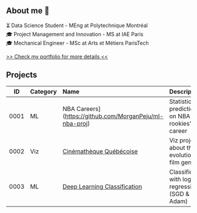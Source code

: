 ## About me 👋

⏳  Data Science Student - MEng at Polytechnique Montréal<br />
🎓 Project Management and Innovation - MS at IAE Paris   <br />
🎓 Mechanical Engineer - MSc at Arts et Métiers ParisTech <br />

[>> Check my portfolio for more details <<](https://morganp.netlify.app/)

## Projects

ID | Category | Name | Description
-----|:------|:-----|:-----
0001 |ML| NBA Careers](https://github.com/MorganPeju/ml-nba-proj)| Statistical predictions on NBA rookies' career
0002 |Viz| [Cinémathèque Québécoise](https://github.com/MorganPeju/polymtl-cinematheque-cq-web)  | Viz project about the evolution of film genres
0003 |ML| [Deep Learning Classification](https://github.com/MorganPeju/Probabilistic_AI) | Classification with logistic regression (SGD & Adam)

<!--
**MorganPeju/MorganPeju** is a ✨ _special_ ✨ repository because its `README.md` (this file) appears on your GitHub profile.

Here are some ideas to get you started:

- 🔭 I’m currently working on ...
- 🌱 I’m currently learning ...
- 👯 I’m looking to collaborate on ...
- 🤔 I’m looking for help with ...
- 💬 Ask me about ...
- 📫 How to reach me: ...
- 😄 Pronouns: ...
- ⚡ Fun fact: ...
-->

